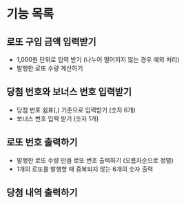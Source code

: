 # 기능 목록

## 로또 구입 금액 입력받기

- 1,000원 단위로 입력 받기 (나누어 떨어지지 않는 경우 예외 처리)
- 발행한 로또 수량 계산하기

## 당첨 번호와 보너스 번호 입력받기

- 당첨 번호 쉼표(,) 기준으로 입력받기 (숫자 6개)
- 보너스 번호 입력 받기 (숫자 1개)

## 로또 번호 출력하기

- 발행한 로또 수량 만큼 로또 번호 출력하기 (오름차순으로 정렬)
- 1개의 로또를 발행할 때 중복되지 않는 6개의 숫자 출력

## 당첨 내역 출력하기
